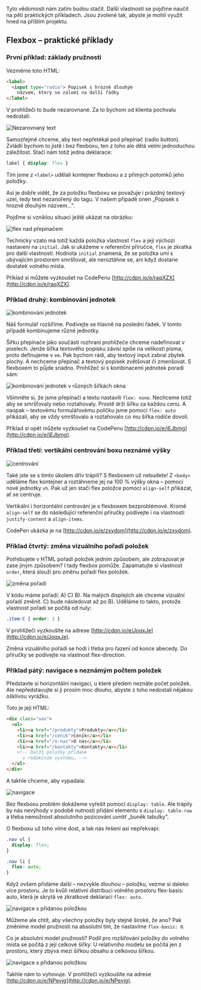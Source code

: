 Tyto vědomosti nám zatím budou stačit. Další vlastnosti se pojďme naučit na pěti praktických příkladech. Jsou zvolené tak, abyste je mohli využít hned na příštím projektu.

## Flexbox – praktické příklady

### První příklad: základy pružnosti

Vezměme toto HTML:

```html
<label>
  <input type="radio"> Popisek s hrozně dlouhým
    názvem, který se zalomí na další řádky
</label>
```

V prohlížeči to bude nezarovnané. Za to bychom od klienta pochvalu nedostali:

![Nezarovnaný text](dist/images/original/flexbox-priklady-1.jpg)

Samozřejmě chceme, aby text nepřetékal pod přepínač (radio button). Zvládli bychom to jistě i bez flexboxu, ten z toho ale dělá velmi jednoduchou záležitost. Stačí nám totiž jedna deklarace:

```css
label { display: flex }
```

Tím jsme z `<label>` udělali kontejner flexboxu a z přímých potomků jeho položky.

Asi je dobře vidět, že za položku flexboxu se považuje i prázdný textový uzel, tedy text nezanořený do tagu. V našem případě onen „Popisek s hrozně dlouhým názvem…".

Pojďme si vzniklou situaci ještě ukázat na obrázku:

![flex nad přepínačem](dist/images/original/flexbox-priklady-2.jpg)

Technicky vzato má totiž každá položka vlastnost `flex` a její výchozí nastavení na `initial`. Jak si ukážeme v referenční příručce, `flex` je zkratka pro další vlastnosti. Hodnota `initial` znamená, že se položka umí s ubývajícím prostorem smršťovat, ale neroztáhne se, ani když dostane dostatek volného místa.

Příklad si můžete vyzkoušet na CodePenu [http://cdpn.io/e/raqXZX](http://cdpn.io/e/raqXZX).

### Příklad druhý: kombinování jednotek

![kombinování jednotek](dist/images/original/flexbox-priklady-3.jpg)

Náš formulář rozšíříme. Podívejte se hlavně na poslední řádek. V tomto případě kombinujeme různé jednotky.

Šířku přepínače jako součásti rozhraní prohlížeče chceme nadefinovat v pixelech. Jenže šířka textového popisku závisí spíše na velikosti písma, proto definujeme v `em`. Pak bychom rádi, aby textový input zabral zbytek plochy. A nechceme přepínač a textový popisek zvětšovat či zmenšovat. S flexboxem to půjde snadno. Prohlížeč si s kombinacemi jednotek poradí sám:

![kombinování jednotek v různých šířkách okna](dist/images/original/flexbox-priklady-4.jpg)

Všimněte si, že jsme přepínači a textu nastavili `flex: none`. Nechceme totiž aby se smršťovaly nebo roztahovaly. Prostě drží šířku za každou cenu. A naopak – textovému formulářovému políčku jsme pomocí `flex: auto` přikázali, aby se vždy smršťovalo a roztahovalo co mu šířka rodiče dovolí.

Příklad si opět můžete vyzkoušet na CodePenu [http://cdpn.io/e/jEJbmg](http://cdpn.io/e/jEJbmg).

### Příklad třetí: vertikální centrování boxu neznámé výšky

![centrování](dist/images/original/flexbox-priklady-5.jpg)

Také jste se s tímto úkolem dřív trápili? S flexboxem už nebudete! Z `<body>` uděláme flex kontejner a roztáhneme jej na 100 % výšky okna – pomocí nové jednotky `vh`. Pak už jen stačí flex položce pomocí `align-self` přikázat, ať se centruje.

Vertikální i horizontální centrování je s flexboxem bezproblémové. Kromě `align-self` se do následující referenční příručky podívejte i na vlastnosti `justify-content` a `align-items`.

CodePen ukázka je na [http://cdpn.io/e/zxydom](http://cdpn.io/e/zxydom).

### Příklad čtvrtý: změna vizuálního pořadí položek

Potřebujete v HTML pořadí položek jedním způsobem, ale zobrazovat je zase jiným způsobem? I tady flexbox pomůže. Zapamatujte si vlastnost `order`, která slouží pro změnu pořadí flex položek.

![změna pořadí](dist/images/original/flexbox-priklady-6.jpg)

V kódu máme pořadí: A) C) B). Na malých displejích ale chceme vizuální pořadí změnit. C) bude následovat až po B). Uděláme to takto, protože vlastnost pořadí se počítá od nuly:

```css
.item-C { order: 2 }
```

V prohlížeči vyzkoušíte na adrese [http://cdpn.io/e/JoqxJe](http://cdpn.io/e/JoqxJe).

Změna vizuálního pořadí se hodí i třeba pro řazení od konce abecedy. Do příručky se podívejte na vlastnost flex-direction.

### Příklad pátý: navigace s neznámým počtem položek

Představte si horizontální navigaci, u které předem neznáte počet položek. Ale nepředstavujte si ji prosím moc dlouho, abyste z toho nedostali nějakou ošklivou vyrážku.

Toto je její HTML:

```html
<div class="nav">
  <ul>
    <li><a href="/produkty">Produkty</a></li>
    <li><a href="/cenik">Ceník</a></li>
    <li><a href="/o-nas">O nás</a></li>
    <li><a href="/kontakty">Kontakty</a></li>
    <!-- Další položky přidané
      v redakčním systému… -->
  </ul>
</div>
```

A takhle chceme, aby vypadala:

![navigace](dist/images/original/flexbox-priklady-7.jpg)

Bez flexboxu problém dokážeme vyřešit pomocí `display: table`. Ale trápily by nás nevýhody v podobě nutnosti přidání elementu s `display: table-row` a třeba nemožnost absolutního pozicování uvnitř „buněk tabulky".

O flexboxu už toho víme dost, a tak nás řešení asi nepřekvapí:

```css
.nav ul {
  display: flex;
}

.nav li {
  flex: auto;
}
```

Když ovšem přidáme další – nezvykle dlouhou – položku, vezme si daleko více prostoru. Je to kvůli relativní distribuci volného prostoru flex-basis: auto, která je skrytá ve zkratkové deklaraci `flex: auto`.

![navigace s přidanou položkou](dist/images/original/flexbox-priklady-8.jpg)

Můžeme ale chtít, aby všechny položky byly stejně široké, že ano? Pak změníme model pružnosti na absolutní tím, že nastavíme `flex-basis: 0`.

Co je absolutní model pružnosti? Podíl pro rozšiřování položky do volného místa se počítá z její celkové šířky. U relativního modelu se počítá jen z prostoru, který zbývá mezi šířkou obsahu a celkovou šířkou.

![navigace s přidanou položkou](dist/images/original/flexbox-priklady-9.jpg)

Takhle nám to vyhovuje. V prohlížeči vyzkoušíte na adrese [http://cdpn.io/e/NPevjg](http://cdpn.io/e/NPevjg).
